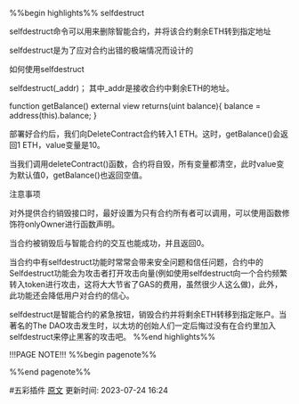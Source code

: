 %%begin highlights%%
selfdestruct

selfdestruct命令可以用来删除智能合约，并将该合约剩余ETH转到指定地址

selfdestruct是为了应对合约出错的极端情况而设计的

如何使用selfdestruct​

selfdestruct(_addr)；
其中_addr是接收合约中剩余ETH的地址。

function getBalance() external view returns(uint balance){
balance = address(this).balance;
}

部署好合约后，我们向DeleteContract合约转入1 ETH。这时，getBalance()会返回1 ETH，value变量是10。

当我们调用deleteContract()函数，合约将自毁，所有变量都清空，此时value变为默认值0，getBalance()也返回空值。

注意事项​

对外提供合约销毁接口时，最好设置为只有合约所有者可以调用，可以使用函数修饰符onlyOwner进行函数声明。

当合约被销毁后与智能合约的交互也能成功，并且返回0。

当合约中有selfdestruct功能时常常会带来安全问题和信任问题，合约中的Selfdestruct功能会为攻击者打开攻击向量(例如使用selfdestruct向一个合约频繁转入token进行攻击，这将大大节省了GAS的费用，虽然很少人这么做)，此外，此功能还会降低用户对合约的信心。

selfdestruct是智能合约的紧急按钮，销毁合约并将剩余ETH转移到指定账户。当著名的The DAO攻击发生时，以太坊的创始人们一定后悔过没有在合约里加入selfdestruct来停止黑客的攻击吧。
%%end highlights%%

!!!PAGE NOTE!!!
%%begin pagenote%%

%%end pagenote%%

 #五彩插件 [原文](https://www.wtf.academy/solidity-advanced/DeleteContract/)
更新时间: 2023-07-24 16:24